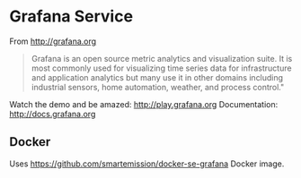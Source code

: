 # Grafana Service

From http://grafana.org

> Grafana is an open source metric analytics and visualization suite. 
> It is most commonly used for visualizing time series data for infrastructure and 
> application analytics but many use it in other domains including industrial sensors, 
> home automation, weather, and process control."

Watch the demo and be amazed: http://play.grafana.org
Documentation: http://docs.grafana.org

## Docker

Uses https://github.com/smartemission/docker-se-grafana Docker image.

